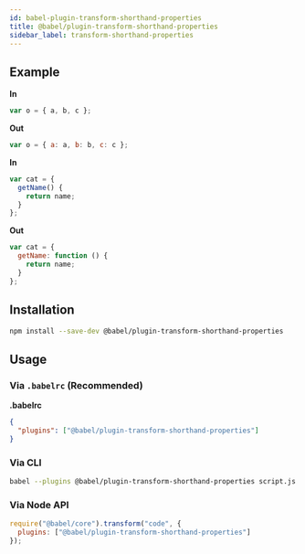 ```yaml
---
id: babel-plugin-transform-shorthand-properties
title: @babel/plugin-transform-shorthand-properties
sidebar_label: transform-shorthand-properties
---
```


## Example

**In**

```js
var o = { a, b, c };
```

**Out**

```js
var o = { a: a, b: b, c: c };
```

**In**

```js
var cat = {
  getName() {
    return name;
  }
};
```

**Out**

```js
var cat = {
  getName: function () {
    return name;
  }
};
```

## Installation

```sh
npm install --save-dev @babel/plugin-transform-shorthand-properties
```

## Usage

### Via `.babelrc` (Recommended)

**.babelrc**

```json
{
  "plugins": ["@babel/plugin-transform-shorthand-properties"]
}
```

### Via CLI

```sh
babel --plugins @babel/plugin-transform-shorthand-properties script.js
```

### Via Node API

```javascript
require("@babel/core").transform("code", {
  plugins: ["@babel/plugin-transform-shorthand-properties"]
});
```


